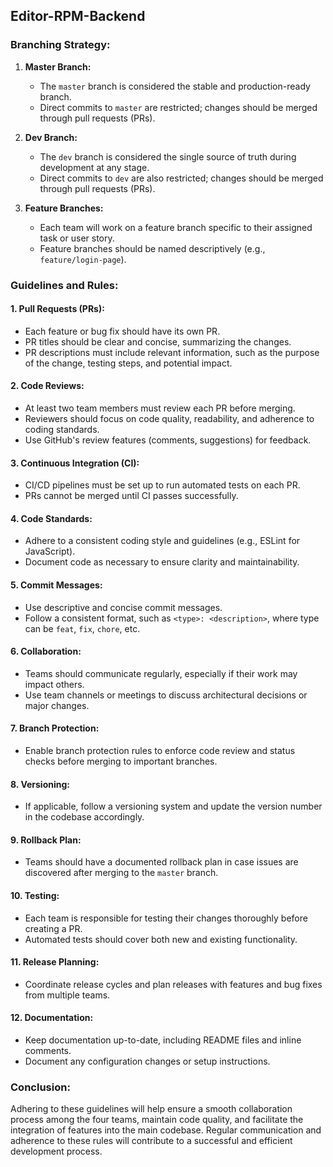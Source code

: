 ## Editor-RPM-Backend

### Branching Strategy:
1. **Master Branch:**
   - The `master` branch is considered the stable and production-ready branch.
   - Direct commits to `master` are restricted; changes should be merged through pull requests (PRs).
  
2. **Dev Branch:**
   - The `dev` branch is considered the single source of truth during development at any stage.
   - Direct commits to `dev` are also restricted; changes should be merged through pull requests (PRs).

3. **Feature Branches:**
   - Each team will work on a feature branch specific to their assigned task or user story.
   - Feature branches should be named descriptively (e.g., `feature/login-page`).

### Guidelines and Rules:

#### 1. Pull Requests (PRs):
   - Each feature or bug fix should have its own PR.
   - PR titles should be clear and concise, summarizing the changes.
   - PR descriptions must include relevant information, such as the purpose of the change, testing steps, and potential impact.

#### 2. Code Reviews:
   - At least two team members must review each PR before merging.
   - Reviewers should focus on code quality, readability, and adherence to coding standards.
   - Use GitHub's review features (comments, suggestions) for feedback.

#### 3. Continuous Integration (CI):
   - CI/CD pipelines must be set up to run automated tests on each PR.
   - PRs cannot be merged until CI passes successfully.

#### 4. Code Standards:
   - Adhere to a consistent coding style and guidelines (e.g., ESLint for JavaScript).
   - Document code as necessary to ensure clarity and maintainability.

#### 5. Commit Messages:
   - Use descriptive and concise commit messages.
   - Follow a consistent format, such as `<type>: <description>`, where type can be `feat`, `fix`, `chore`, etc.

#### 6. Collaboration:
   - Teams should communicate regularly, especially if their work may impact others.
   - Use team channels or meetings to discuss architectural decisions or major changes.

#### 7. Branch Protection:
   - Enable branch protection rules to enforce code review and status checks before merging to important branches.

#### 8. Versioning:
   - If applicable, follow a versioning system and update the version number in the codebase accordingly.

#### 9. Rollback Plan:
   - Teams should have a documented rollback plan in case issues are discovered after merging to the `master` branch.

#### 10. Testing:
   - Each team is responsible for testing their changes thoroughly before creating a PR.
   - Automated tests should cover both new and existing functionality.

#### 11. Release Planning:
   - Coordinate release cycles and plan releases with features and bug fixes from multiple teams.

#### 12. Documentation:
   - Keep documentation up-to-date, including README files and inline comments.
   - Document any configuration changes or setup instructions.

### Conclusion:
Adhering to these guidelines will help ensure a smooth collaboration process among the four teams, maintain code quality, and facilitate the integration of features into the main codebase. Regular communication and adherence to these rules will contribute to a successful and efficient development process.
